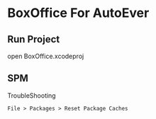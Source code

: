 # BoxOffice For AutoEver

## Run Project 
open BoxOffice.xcodeproj

## SPM
TroubleShooting 
```
File > Packages > Reset Package Caches
```
